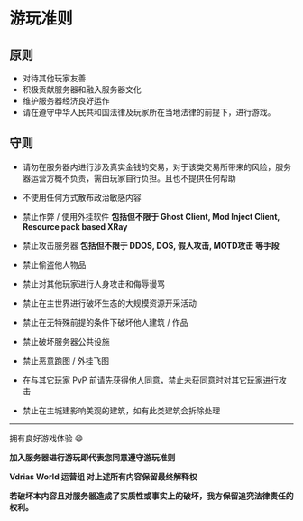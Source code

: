 # 游玩准则

## 原则

- 对待其他玩家友善
- 积极贡献服务器和融入服务器文化
- 维护服务器经济良好运作
- 请在遵守中华人民共和国法律及玩家所在当地法律的前提下，进行游戏。

## 守则

- 请勿在服务器内进行涉及真实金钱的交易，对于该类交易所带来的风险，服务器运营方概不负责，需由玩家自行负担。且也不提供任何帮助

- 不使用任何方式散布政治敏感内容

- 禁止作弊 / 使用外挂软件 **包括但不限于 Ghost Client, Mod Inject Client, Resource pack based XRay**

- 禁止攻击服务器 **包括但不限于 DDOS, DOS, 假人攻击, MOTD攻击 等手段**

- 禁止偷盗他人物品

- 禁止对其他玩家进行人身攻击和侮辱谩骂

- 禁止在主世界进行破坏生态的大规模资源开采活动

- 禁止在无特殊前提的条件下破坏他人建筑 / 作品

- 禁止破坏服务器公共设施

- 禁止恶意跑图 / 外挂飞图

- 在与其它玩家 PvP 前请先获得他人同意，禁止未获同意时对其它玩家进行攻击

- 禁止在主城建影响美观的建筑，如有此类建筑会拆除处理

---

拥有良好游戏体验 :smile:

**加入服务器进行游玩即代表您同意遵守游玩准则**

**Vdrias World 运营组 对上述所有内容保留最终解释权**

**若破坏本内容且对服务器造成了实质性或事实上的破坏，我方保留追究法律责任的权利。**